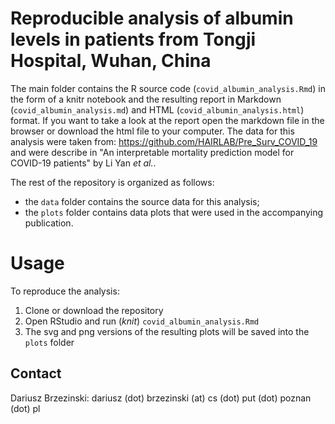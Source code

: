 # Reproducible analysis of albumin levels in patients from Tongji Hospital, Wuhan, China

The main folder contains the R source code (`covid_albumin_analysis.Rmd`) in the form of a knitr notebook and the resulting report in Markdown (`covid_albumin_analysis.md`) and HTML (`covid_albumin_analysis.html`) format. If you want to take a look at the report open the markdown file in the browser or download the html file to your computer. The data for this analysis were taken from: https://github.com/HAIRLAB/Pre_Surv_COVID_19 and were describe in "An interpretable mortality prediction model for COVID-19 patients" by Li Yan *et al.*.

The rest of the repository is organized as follows:

- the `data` folder contains the source data for this analysis;
- the `plots` folder contains data plots that were used in the accompanying publication.

# Usage

To reproduce the analysis:

1. Clone or download the repository
2. Open RStudio and run (*knit*) `covid_albumin_analysis.Rmd`
3. The svg and png versions of the resulting plots will be saved into the `plots` folder


## Contact
Dariusz Brzezinski: dariusz (dot) brzezinski (at) cs (dot) put (dot) poznan (dot) pl